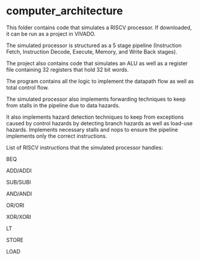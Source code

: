 # computer_architecture

This folder contains code that simulates a RISCV processor. If downloaded, it can be run as a project in VIVADO.

The simulated processor is structured as a 5 stage pipeline (Instruction Fetch, Instruction Decode, Execute, Memory, and Write Back stages).

The project also contains code that simulates an ALU as well as a register file containing 32 registers that hold 32 bit words. 

The program contains all the logic to implement the datapath flow as well as total control flow.

The simulated processor also implements forwarding techniques to keep from stalls in the pipeline due to data hazards.

It also implements hazard detection techniques to keep from exceptions caused by control hazards by detecting branch hazards as well as load-use hazards. Implements necessary stalls and nops to ensure the pipeline implements only the correct instructions. 

List of RISCV instructions that the simulated processor handles:

BEQ

ADD/ADDI

SUB/SUBI

AND/ANDI

OR/ORI

XOR/XORI

LT

STORE

LOAD
